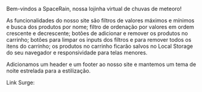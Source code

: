 Bem-vindos a SpaceRain, nossa lojinha virtual de chuvas de meteoro!

As funcionalidades do nosso site são filtros de valores máximos e mínimos e busca dos produtos por nome; filtro de ordenação por valores em ordem crescente e decrescente; botões de adicionar e remover os produtos no carrinho; botões para limpar os inputs dos filtros e para remover todos os itens do carrinho; os produtos no carrinho ficarão salvos no Local Storage do seu navegador e responsividade para telas menores.

Adicionamos um header e um footer ao nosso site e mantemos um tema de noite estrelada para a estilização.

Link Surge: